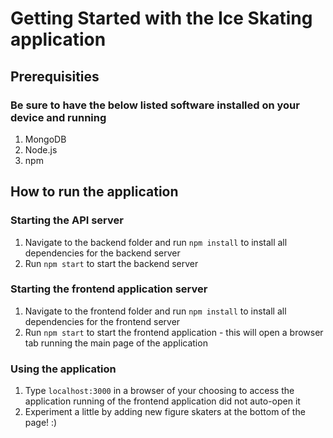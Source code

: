 # Getting Started with the Ice Skating application

## Prerequisities

### Be sure to have the below listed software installed on your device and running
1. MongoDB
2. Node.js
3. npm

## How to run the application

### Starting the API server

1. Navigate to the backend folder and run `npm install` to install all dependencies for the backend server
2. Run `npm start` to start the backend server

### Starting the frontend application server

1. Navigate to the frontend folder and run `npm install` to install all dependencies for the frontend server
2. Run `npm start` to start the frontend application - this will open a browser tab running the main page of the application

### Using the application

1. Type `localhost:3000` in a browser of your choosing to access the application running of the frontend application did not auto-open it
2. Experiment a little by adding new figure skaters at the bottom of the page! :)
